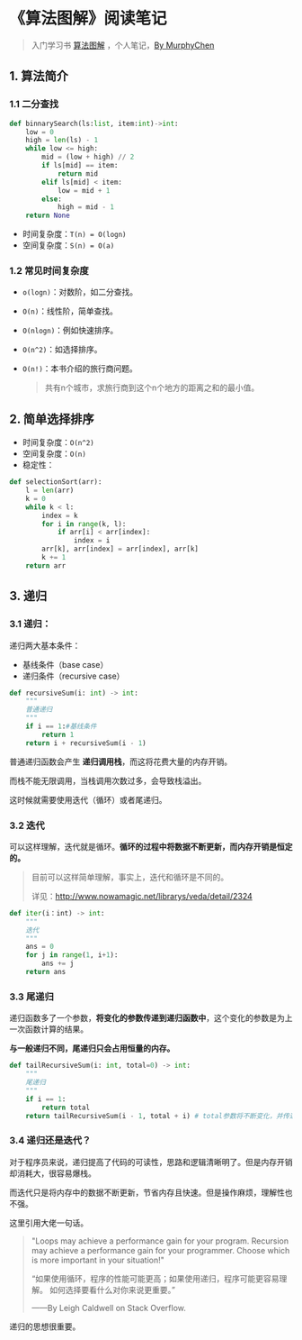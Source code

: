 # 《算法图解》阅读笔记

> 入门学习书 [算法图解](https://book.douban.com/subject/26979890/) ，个人笔记，[By MurphyChen](https://github.com/hacker-c)

## 1. 算法简介

### 1.1  二分查找

```python
def binnarySearch(ls:list, item:int)->int:
    low = 0
    high = len(ls) - 1
    while low <= high:
        mid = (low + high) // 2
        if ls[mid] == item:
            return mid
        elif ls[mid] < item:
            low = mid + 1
        else:
            high = mid - 1
    return None
```

+ 时间复杂度：`T(n) = O(logn)`
+ 空间复杂度：`S(n) = O(a)`

### 1.2 常见时间复杂度

+ `o(logn)`：对数阶，如二分查找。

+ `O(n)`：线性阶，简单查找。

+ `O(nlogn)`：例如快速排序。

+ `O(n^2)`：如选择排序。

+ `O(n!)`：本书介绍的旅行商问题。

  > 共有n个城市，求旅行商到这个n个地方的距离之和的最小值。

## 2. 简单选择排序

+ 时间复杂度：`O(n^2)`
+ 空间复杂度：`O(n)`
+ 稳定性：

```python
def selectionSort(arr):
    l = len(arr)
    k = 0
    while k < l:
        index = k
        for i in range(k, l):
            if arr[i] < arr[index]:
                index = i
        arr[k], arr[index] = arr[index], arr[k]
        k += 1
    return arr
```

## 3. 递归

### 3.1 递归：

递归两大基本条件：

- 基线条件（base case）
- 递归条件（recursive case）

```python
def recursiveSum(i: int) -> int:
    """
    普通递归
    """
    if i == 1:#基线条件
        return 1
    return i + recursiveSum(i - 1)
```

普通递归函数会产生 **递归调用栈**，而这将花费大量的内存开销。

而栈不能无限调用，当栈调用次数过多，会导致栈溢出。

这时候就需要使用迭代（循环）或者尾递归。

### 3.2 迭代

可以这样理解，迭代就是循环。**循环的过程中将数据不断更新，而内存开销是恒定的。**

> 目前可以这样简单理解，事实上，迭代和循环是不同的。
>
> 详见：http://www.nowamagic.net/librarys/veda/detail/2324

```python
def iter(i：int) -> int:
    """
    迭代
    """
    ans = 0
    for j in range(1, i+1):
        ans += j
    return ans
```

### 3.3 尾递归

递归函数多了一个参数，**将变化的参数传递到递归函数中**，这个变化的参数是为上一次函数计算的结果。

**与一般递归不同，尾递归只会占用恒量的内存。**

```python
def tailRecursiveSum(i: int, total=0) -> int:
    """
    尾递归
    """
    if i == 1:
        return total
    return tailRecursiveSum(i - 1, total + i) # total参数将不断变化，并传递到递归函数中
```

### 3.4 递归还是迭代？

对于程序员来说，递归提高了代码的可读性，思路和逻辑清晰明了。但是内存开销却消耗大，很容易爆栈。

而迭代只是将内存中的数据不断更新，节省内存且快速。但是操作麻烦，理解性也不强。

这里引用大佬一句话。

> "Loops may achieve a performance gain for your program. Recursion may achieve a performance gain for your programmer. Choose which is more important in your situation!"
>
> “如果使用循环，程序的性能可能更高；如果使用递归，程序可能更容易理解。
> 如何选择要看什么对你来说更重要。”
>
> ——By Leigh Caldwell on Stack Overflow.

递归的思想很重要。